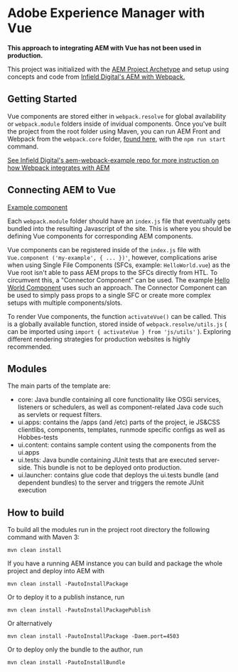 # Adobe Experience Manager with Vue
**This approach to integrating AEM with Vue has not been used in production.**

This project was initialized with the [AEM Project Archetype](https://github.com/Adobe-Marketing-Cloud/aem-project-archetype) and setup using concepts and code from [Infield Digital's AEM with Webpack.](https://github.com/infielddigital/aem-webpack-example)
## Getting Started
Vue components are stored either in `webpack.resolve` for global availability or `webpack.module` folders inside of invidual components. Once you've built the project from the root folder using Maven, you can run AEM Front and Webpack from the `webpack.core` folder, [found here](https://github.com/austen-wade/aem6.4-vue/tree/master/ui.apps/src/main), with the `npm run start` command.

[See Infield Digital's aem-webpack-example repo for more instruction on how Webpack integrates with AEM](https://github.com/infielddigital/aem-webpack-example)

## Connecting AEM to Vue
[Example component](https://github.com/austen-wade/aem6.4-vue/tree/master/ui.apps/src/main/content/jcr_root/apps/aem-vue/components/content/helloworld)

Each `webpack.module` folder should have an `index.js` file that eventually gets bundled into the resulting Javascript of the site. This is where you should be defining Vue components for corresponding AEM components.

Vue components can be registered inside of the `index.js` file with `Vue.component ('my-example', { ... })'`, however, complications arise when using Single File Components (SFCs, example: `HelloWorld.vue`) as the Vue root isn't able to pass AEM props to the SFCs directly from HTL. To circumvent this, a "Connector Component" can be used. The example [Hello World Component](https://github.com/austen-wade/aem6.4-vue/tree/master/ui.apps/src/main/content/jcr_root/apps/aem-vue/components/content/helloworld) uses such an approach. The Connector Component can be used to simply pass props to a single SFC or create more complex setups with multiple components/slots.

To render Vue components, the function `activateVue()` can be called. This is a globally available function, stored inside of `webpack.resolve/utils.js` ( can be imported using `import { activateVue } from 'js/utils'` ). Exploring different rendering strategies for production websites is highly recommended.

## Modules

The main parts of the template are:

* core: Java bundle containing all core functionality like OSGi services, listeners or schedulers, as well as component-related Java code such as servlets or request filters.
* ui.apps: contains the /apps (and /etc) parts of the project, ie JS&CSS clientlibs, components, templates, runmode specific configs as well as Hobbes-tests
* ui.content: contains sample content using the components from the ui.apps
* ui.tests: Java bundle containing JUnit tests that are executed server-side. This bundle is not to be deployed onto production.
* ui.launcher: contains glue code that deploys the ui.tests bundle (and dependent bundles) to the server and triggers the remote JUnit execution

## How to build

To build all the modules run in the project root directory the following command with Maven 3:

    mvn clean install

If you have a running AEM instance you can build and package the whole project and deploy into AEM with  

    mvn clean install -PautoInstallPackage
    
Or to deploy it to a publish instance, run

    mvn clean install -PautoInstallPackagePublish
    
Or alternatively

    mvn clean install -PautoInstallPackage -Daem.port=4503

Or to deploy only the bundle to the author, run

    mvn clean install -PautoInstallBundle